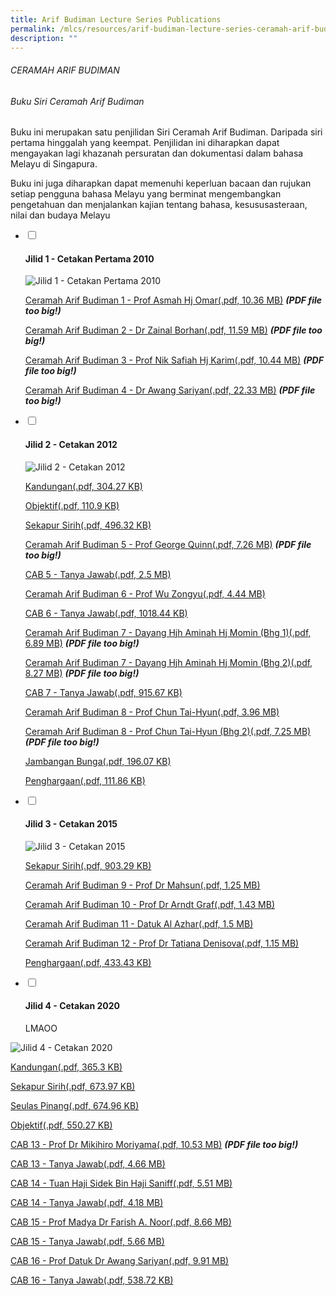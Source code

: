 ```yaml
---
title: Arif Budiman Lecture Series Publications
permalink: /mlcs/resources/arif-budiman-lecture-series-ceramah-arif-budiman-publication/
description: ""
---
```

###### CERAMAH ARIF BUDIMAN

###### Buku Siri Ceramah Arif Budiman

Buku ini merupakan satu penjilidan Siri Ceramah Arif Budiman. Daripada siri pertama hinggalah yang keempat. Penjilidan ini diharapkan dapat mengayakan lagi khazanah persuratan dan dokumentasi dalam bahasa Melayu di Singapura.  
  
Buku ini juga diharapkan dapat memenuhi keperluan bacaan dan rujukan setiap pengguna bahasa Melayu yang berminat mengembangkan pengetahuan dan menjalankan kajian tentang bahasa, kesususasteraan, nilai dan budaya Melayu

<ul class="jekyllcodex_accordion"> 
  <li>
    <input type="checkbox" id="accordion32">
    <label for="accordion32"><h4>Jilid 1 - Cetakan Pertama 2010</h4></label>
    <div>
      <p><img src="/images/jilid-1---cetakan-pertama-2010.png" alt="Jilid 1 - Cetakan Pertama 2010"></p>
<p><a href="https://academyofsingaporeteachers.moe.edu.sg/docs/librariesprovider6/resources-files/ceramah-arif-budiman/jilid-1/cab-jilid-1.pdf?sfvrsn=ed3e0588_2" title="Ceramah Arif Budiman 1 - Prof Asmah Hj Omar">Ceramah Arif Budiman 1 - Prof Asmah Hj Omar(.pdf, 10.36 MB)</a> <em><strong>(PDF file too big!)</strong></em></p>
<p><a href="https://academyofsingaporeteachers.moe.edu.sg/docs/librariesprovider6/resources-files/ceramah-arif-budiman/jilid-1/cab-jilid-2.pdf?sfvrsn=4197c5e9_2" title="Ceramah Arif Budiman 2 - Dr Zainal Borhan">Ceramah Arif Budiman 2 - Dr Zainal Borhan(.pdf, 11.59 MB)</a> <em><strong>(PDF file too big!)</strong></em></p>
<p><a href="https://academyofsingaporeteachers.moe.edu.sg/docs/librariesprovider6/resources-files/ceramah-arif-budiman/jilid-1/cab-jilid-3.pdf?sfvrsn=df7a804d_2" title="Ceramah Arif Budiman 3 - Prof Nik Safiah Hj Karim">Ceramah Arif Budiman 3 - Prof Nik Safiah Hj Karim(.pdf, 10.44 MB)</a> <em><strong>(PDF file too big!)</strong></em></p>
<p><a href="https://academyofsingaporeteachers.moe.edu.sg/docs/librariesprovider6/resources-files/ceramah-arif-budiman/jilid-1/cab-jilid-4.pdf?sfvrsn=697e77c6_2" title="Ceramah Arif Budiman 4 - Dr Awang Sariyan">Ceramah Arif Budiman 4 - Dr Awang Sariyan(.pdf, 22.33 MB)</a> <em><strong>(PDF file too big!)</strong></em></p>
    </div>
  </li>
  <li>
    <input type="checkbox" id="accordion33">
    <label for="accordion33"><h4>Jilid 2 - Cetakan 2012</h4></label>
    <div>
      <p><img src="/images/jilid-2---cetakan-2012.png" alt="Jilid 2 - Cetakan 2012"></p>
<p><a href="/files/cab-jilid-2-kandungan.pdf">Kandungan(.pdf, 304.27 KB)</a></p>
<p><a href="/files/cab-jilid-2-objektif.pdf">Objektif(.pdf, 110.9 KB)</a></p>
<p><a href="/files/cab-jilid-2-sekapur-sirih.pdf">Sekapur Sirih(.pdf, 496.32 KB)</a></p>
<p><a href="https://academyofsingaporeteachers.moe.edu.sg/docs/librariesprovider6/resources-files/ceramah-arif-budiman/jilid-2/cab-5-prof-dr-george-quinn.pdf?sfvrsn=74e88c55_2" title="Ceramah Arif Budiman 5 - Prof George Quinn">Ceramah Arif Budiman 5 - Prof George Quinn(.pdf, 7.26 MB)</a> <em><strong>(PDF file too big!)</strong></em></p>
<p><a href="/files/cab-5-prof-dr-george-quinn-tanya-jawab.pdf">CAB 5 - Tanya Jawab(.pdf, 2.5 MB)</a></p>
<p><a href="/files/cab-6-prof-wu-zongyu.pdf">Ceramah Arif Budiman 6 - Prof Wu Zongyu(.pdf, 4.44 MB)</a></p>
<p><a href="/files/cab-6-prof-wu-zongyu-tanya-jawab.pdf">CAB 6 - Tanya Jawab(.pdf, 1018.44 KB)</a></p>
<p><a href="https://academyofsingaporeteachers.moe.edu.sg/docs/librariesprovider6/resources-files/ceramah-arif-budiman/jilid-2/cab-7-dayang-hajah-aminah-binti-haji-momin-part-1.pdf?sfvrsn=4c97b1e5_2" title="Ceramah Arif Budiman 7 - Dayang Hjh Aminah Hj Momin (Bhg 1)">Ceramah Arif Budiman 7 - Dayang Hjh Aminah Hj Momin (Bhg 1)(.pdf, 6.89 MB)</a> <em><strong>(PDF file too big!)</strong></em></p>
<p><a href="https://academyofsingaporeteachers.moe.edu.sg/docs/librariesprovider6/resources-files/ceramah-arif-budiman/jilid-2/cab-7-dayang-hajah-aminah-binti-haji-momin-part-2.pdf?sfvrsn=a9fa0de0_2" title="Ceramah Arif Budiman 7 - Dayang Hjh Aminah Hj Momin (Bhg 2)">Ceramah Arif Budiman 7 - Dayang Hjh Aminah Hj Momin (Bhg 2)(.pdf, 8.27 MB)</a> <em><strong>(PDF file too big!)</strong></em></p>
<p><a href="/files/cab-7-dayang-hajah-aminah-tanya-jawab.pdf">CAB 7 - Tanya Jawab(.pdf, 915.67 KB)</a></p>
<p><a href="/files/cab-8-prof-dr-chun-tai-hyun-part-1.pdf">Ceramah Arif Budiman 8 - Prof Chun Tai-Hyun(.pdf, 3.96 MB)</a></p>
<p><a href="https://academyofsingaporeteachers.moe.edu.sg/docs/librariesprovider6/resources-files/ceramah-arif-budiman/jilid-2/cab-8-prof-dr-chun-tai-hyun-part-2.pdf?sfvrsn=68431add_2" title="Ceramah Arif Budiman 8 - Prof Chun Tai-Hyun (Bhg 2)">Ceramah Arif Budiman 8 - Prof Chun Tai-Hyun (Bhg 2)(.pdf, 7.25 MB)</a> <em><strong>(PDF file too big!)</strong></em></p>
<p><a href="/files/cab-jilid-2-jambangan.pdf">Jambangan Bunga(.pdf, 196.07 KB)</a></p>
<p><a href="/files/cab-jilid-2-penghargaan.pdf">Penghargaan(.pdf, 111.86 KB)</a></p>
    </div>
  </li>
  <li>
    <input type="checkbox" id="accordion34">
    <label for="accordion34"><h4>Jilid 3 - Cetakan 2015</h4></label>
    <div>
      <p><img src="/images/jilid-3---cetakan-2015.png" alt="Jilid 3 - Cetakan 2015"></p>
<p><a href="/files/mlcs_cab_jilid_3_sekapur_sirih.pdf">Sekapur Sirih(.pdf, 903.29 KB)</a></p>
<p><a href="/files/mlcs_cab_9_-_prof_mahsun_23_feb_2013.pdf">Ceramah Arif Budiman 9 - Prof Dr Mahsun(.pdf, 1.25 MB)</a></p>
<p><a href="/files/mlcs_cab_10_-_prof_arndt_21_sep_2013.pdf">Ceramah Arif Budiman 10 - Prof Dr Arndt Graf(.pdf, 1.43 MB)</a></p>
<p><a href="/files/mlcs_cab_11_-_datuk_al_azhar_14_feb_2015.pdf">Ceramah Arif Budiman 11 - Datuk Al Azhar(.pdf, 1.5 MB)</a></p>
<p><a href="/files/mlcs_cab_12_-_prof_tatiana_19_sep_2015.pdf">Ceramah Arif Budiman 12 - Prof Dr Tatiana Denisova(.pdf, 1.15 MB)</a></p>
<p><a href="/files/mlcs_cab_penghargaan.pdf">Penghargaan(.pdf, 433.43 KB)</a></p>
    </div>
  </li>
  <li>
    <input type="checkbox" id="accordion35">
    <label for="accordion35"><h4>Jilid 4 - Cetakan 2020</h4></label>
    <div>
      LMAOO
    </div>
  </li>
</ul>

![Jilid 4 - Cetakan 2020](/images/Jilid-4-Cetakan-2020.jpeg)

[Kandungan(.pdf, 365.3 KB)](/files/2-kandungan.pdf)

[Sekapur Sirih(.pdf, 673.97 KB)](/files/3-sekapur-sirih.pdf)

[Seulas Pinang(.pdf, 674.96 KB)](/files/4-seulas-pinang.pdf)

[Objektif(.pdf, 550.27 KB)](/files/5-objektif.pdf)

[CAB 13 - Prof Dr Mikihiro Moriyama(.pdf, 10.53 MB)](https://academyofsingaporeteachers.moe.edu.sg/docs/librariesprovider6/resources-files/ceramah-arif-budiman/jilid-4/6-cab-13---prof-dr-mikihiro-moriyama.pdf?sfvrsn=768e8dc7_2 "6.CAB 13 - Prof Dr Mikihiro Moriyama") ***(PDF file too big!)***

[CAB 13 - Tanya Jawab(.pdf, 4.66 MB)](https://academyofsingaporeteachers.moe.edu.sg/docs/librariesprovider6/resources-files/ceramah-arif-budiman/jilid-4/7-cab-13---tanya-jawab.pdf?sfvrsn=80d65116_2 "7. CAB 13 - Tanya Jawab")

[CAB 14 - Tuan Haji Sidek Bin Haji Saniff(.pdf, 5.51 MB)](https://academyofsingaporeteachers.moe.edu.sg/docs/librariesprovider6/resources-files/ceramah-arif-budiman/jilid-4/8-cab-14---tuan-haji-sidek-bin-haji-saniff.pdf?sfvrsn=44dcd0e8_2 "8.CAB 14 - Tuan Haji Sidek Bin Haji Saniff")

[CAB 14 - Tanya Jawab(.pdf, 4.18 MB)](https://academyofsingaporeteachers.moe.edu.sg/docs/librariesprovider6/resources-files/ceramah-arif-budiman/jilid-4/9-cab-14---tanya-jawab.pdf?sfvrsn=eb39b963_2 "9.CAB 14 - Tanya Jawab")

[CAB 15 - Prof Madya Dr Farish A. Noor(.pdf, 8.66 MB)](https://academyofsingaporeteachers.moe.edu.sg/docs/librariesprovider6/resources-files/ceramah-arif-budiman/jilid-4/10-cab-15---prof-madya-dr-farish-a-noor.pdf?sfvrsn=e8684a64_2 "10.CAB 15 - Prof Madya Dr Farish A. Noor")

[CAB 15 - Tanya Jawab(.pdf, 5.66 MB)](https://academyofsingaporeteachers.moe.edu.sg/docs/librariesprovider6/resources-files/ceramah-arif-budiman/jilid-4/11-cab-15---tanya-jawab.pdf?sfvrsn=79da2ade_2 "11.CAB 15 - Tanya Jawab")

[CAB 16 - Prof Datuk Dr Awang Sariyan(.pdf, 9.91 MB)](https://academyofsingaporeteachers.moe.edu.sg/docs/librariesprovider6/resources-files/ceramah-arif-budiman/jilid-4/12-cab-16---prof-datuk-dr-awang-sariyan.pdf?sfvrsn=d36bec90_2 "12.CAB 16 - Prof Datuk Dr Awang Sariyan")

[CAB 16 - Tanya Jawab(.pdf, 538.72 KB)](https://academyofsingaporeteachers.moe.edu.sg/docs/librariesprovider6/resources-files/ceramah-arif-budiman/jilid-4/cab-16---tanya-jawab.pdf?sfvrsn=1187f662_4 "CAB 16 - Tanya Jawab")